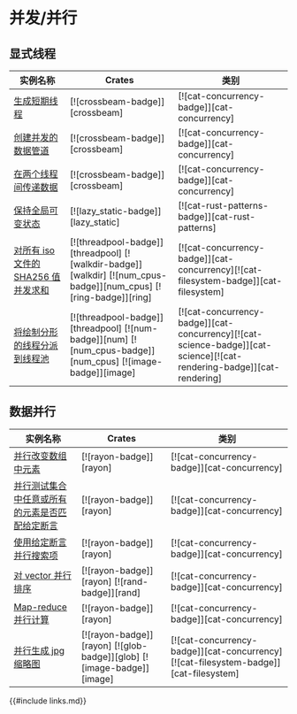 # 并发/并行

## 显式线程

| 实例名称 | Crates | 类别 |
|--------|--------|------------|
| [生成短期线程][ex-crossbeam-spawn] | [![crossbeam-badge]][crossbeam] | [![cat-concurrency-badge]][cat-concurrency] |
| [创建并发的数据管道][ex-crossbeam-pipeline] | [![crossbeam-badge]][crossbeam] | [![cat-concurrency-badge]][cat-concurrency] |
| [在两个线程间传递数据][ex-crossbeam-spsc] | [![crossbeam-badge]][crossbeam] | [![cat-concurrency-badge]][cat-concurrency] |
| [保持全局可变状态][ex-global-mut-state] | [![lazy_static-badge]][lazy_static] | [![cat-rust-patterns-badge]][cat-rust-patterns] |
| [对所有 iso 文件的 SHA256 值并发求和][ex-threadpool-walk]  | [![threadpool-badge]][threadpool] [![walkdir-badge]][walkdir] [![num_cpus-badge]][num_cpus] [![ring-badge]][ring] | [![cat-concurrency-badge]][cat-concurrency][![cat-filesystem-badge]][cat-filesystem] |
| [将绘制分形的线程分派到线程池][ex-threadpool-fractal] | [![threadpool-badge]][threadpool] [![num-badge]][num] [![num_cpus-badge]][num_cpus] [![image-badge]][image] | [![cat-concurrency-badge]][cat-concurrency][![cat-science-badge]][cat-science][![cat-rendering-badge]][cat-rendering] |

## 数据并行

| 实例名称 | Crates | 类别 |
|--------|--------|------------|
| [并行改变数组中元素][ex-rayon-iter-mut] | [![rayon-badge]][rayon] | [![cat-concurrency-badge]][cat-concurrency] |
| [并行测试集合中任意或所有的元素是否匹配给定断言][ex-rayon-any-all] | [![rayon-badge]][rayon] | [![cat-concurrency-badge]][cat-concurrency] |
| [使用给定断言并行搜索项][ex-rayon-parallel-search] | [![rayon-badge]][rayon] | [![cat-concurrency-badge]][cat-concurrency] |
| [对 vector 并行排序][ex-rayon-parallel-sort] | [![rayon-badge]][rayon] [![rand-badge]][rand] | [![cat-concurrency-badge]][cat-concurrency] |
| [Map-reduce 并行计算][ex-rayon-map-reduce] | [![rayon-badge]][rayon] | [![cat-concurrency-badge]][cat-concurrency] |
| [并行生成 jpg 缩略图][ex-rayon-thumbnails] | [![rayon-badge]][rayon] [![glob-badge]][glob] [![image-badge]][image] | [![cat-concurrency-badge]][cat-concurrency][![cat-filesystem-badge]][cat-filesystem] |


[ex-crossbeam-spawn]: concurrency/threads.md#生成短期线程
[ex-crossbeam-pipeline]: concurrency/threads.md#创建并发的数据管道
[ex-crossbeam-spsc]: concurrency/threads.md#在两个线程间传递数据
[ex-global-mut-state]: concurrency/threads.md#保持全局可变状态
[ex-threadpool-walk]: concurrency/threads.md#对所有-iso-文件的-sha256-值并发求和
[ex-threadpool-fractal]: concurrency/threads.md#将绘制分形的线程分派到线程池

[ex-rayon-iter-mut]: concurrency/parallel.md#并行改变数组中元素
[ex-rayon-any-all]: concurrency/parallel.md#并行测试集合中任意或所有的元素是否匹配给定断言
[ex-rayon-parallel-search]: concurrency/parallel.md#使用给定断言并行搜索项
[ex-rayon-parallel-sort]: concurrency/parallel.md#对-vector-并行排序
[ex-rayon-map-reduce]: concurrency/parallel.md#map-reduce-并行计算
[ex-rayon-thumbnails]: concurrency/parallel.md#并行生成-jpg-缩略图

{{#include links.md}}
